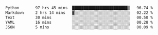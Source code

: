 <!--START_SECTION:waka-->

```txt
Python       97 hrs 45 mins  ████████████████████████▒   96.74 %
Markdown     2 hrs 14 mins   ▓░░░░░░░░░░░░░░░░░░░░░░░░   02.22 %
Text         30 mins         ░░░░░░░░░░░░░░░░░░░░░░░░░   00.50 %
YAML         16 mins         ░░░░░░░░░░░░░░░░░░░░░░░░░   00.28 %
JSON         5 mins          ░░░░░░░░░░░░░░░░░░░░░░░░░   00.09 %
```

<!--END_SECTION:waka-->
